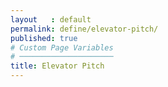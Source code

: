 ```yaml
---
layout   : default
permalink: define/elevator-pitch/
published: true
# Custom Page Variables
# ─────────────────────
title: Elevator Pitch
---
```


